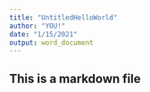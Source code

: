 ```yaml
---
title: "UntitledHelloWorld"
author: "YOU!"
date: "1/15/2021"
output: word_document
---
```



## This is a markdown file


